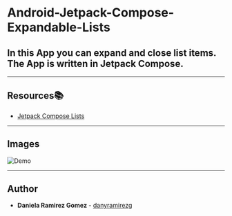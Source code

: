 # Android-Jetpack-Compose-Expandable-Lists

## In this App you can expand and close list items. The App is written in Jetpack Compose.
---

## Resources:books:

* [Jetpack Compose Lists](https://www.youtube.com/watch?v=nNaE2uJQIpo&list=PLNdFk2_brsRclwvl8ruCo_q36jVbXcCCx&index=5) 
---
## Images

![Demo](record-expanded-list.gif)

---

## Author
* **Daniela Ramirez Gomez** - [danyramirezg](https://github.com/danyramirezg)
